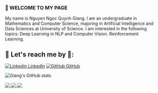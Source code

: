 
###  📌 WELCOME TO MY PAGE 
My name is Nguyen Ngoc Quynh Giang. I am an undergraduate in Mathematics and Computer Science, majoring in Artificial Intelligence and Data Sciences at University of Science. I am interested in the following topics: Deep Learning in NLP and Computer Vision. Reinforcement Learning.

 ## 🌱 Let's reach me by 🌱:
[![Linkedin](https://i.stack.imgur.com/gVE0j.png) LinkedIn](https://www.linkedin.com/in/nguy%E1%BB%85n-ng%E1%BB%8Dc-giang/)  [![GitHub](https://i.stack.imgur.com/tskMh.png) GitHub](https://github.com/nguyenngocquynhgiang) 


![Giang's GitHub stats](https://github-readme-stats.vercel.app/api?username=nguyenngocquynhgiang&hide=contribs,prs&show_icons=true&theme=radical)


<a href="https://github.com/nguyenngocquynhgiang/GEMINI-AI-Web-App">
  <!-- Change the `github-readme-stats.anuraghazra1.vercel.app` to `github-readme-stats.vercel.app`  -->
  <img align="center" src="https://github-readme-stats.vercel.app/api/pin/?username=nguyenngocquynhgiang&repo=GEMINI-AI-Web-App&show_icons=true&theme=radical" />
</a>    
<a href="https://github.com/nguyenngocquynhgiang/Building-a-Retail-Data-Pipeline">
  <!-- Change the `github-readme-stats.anuraghazra1.vercel.app` to `github-readme-stats.vercel.app`  -->
  <img align="center" src="https://github-readme-stats.vercel.app/api/pin/?username=nguyenngocquynhgiang&repo=Building-a-Retail-Data-Pipeline&show_icons=true&theme=synthwave" />
</a>    
<a href="https://github.com/nguyenngocquynhgiang/Classify-Song-Genres-from-Audio-Data.">
  <!-- Change the `github-readme-stats.anuraghazra1.vercel.app` to `github-readme-stats.vercel.app`  -->
  <img align="center" src="https://github-readme-stats.vercel.app/api/pin/?username=nguyenngocquynhgiang&repo=Classify-Song-Genres-from-Audio-Data.&show_icons=true&theme=gruvbox" />
</a>  


